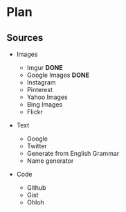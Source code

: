 # Plan

## Sources

- Images
  - Imgur **DONE**
  - Google Images **DONE**
  - Instagram
  - Pinterest
  - Yahoo Images
  - Bing Images
  - Flickr

- Text
  - Google
  - Twitter
  - Generate from English Grammar
  - Name generator

- Code
  - Github
  - Gist
  - Ohloh
